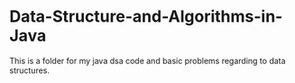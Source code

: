 # Data-Structure-and-Algorithms-in-Java
This is a folder for my java dsa code and basic problems regarding to data structures.
